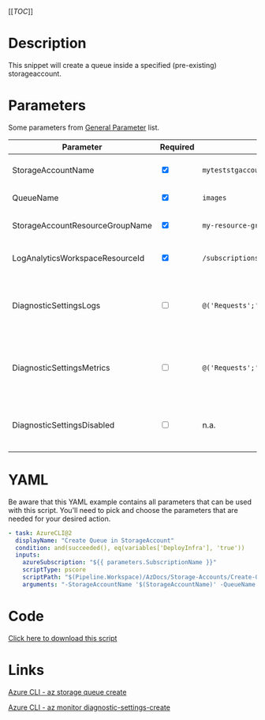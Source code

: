 [[_TOC_]]

# Description

This snippet will create a queue inside a specified (pre-existing) storageaccount.

# Parameters

Some parameters from [General Parameter](/Azure/Azure-CLI-Snippets) list.

| Parameter                       | Required                        | Example Value                                                                                                                                   | Description                                                                                                                                       |
| ------------------------------- | ------------------------------- | ----------------------------------------------------------------------------------------------------------------------------------------------- | ------------------------------------------------------------------------------------------------------------------------------------------------- |
| StorageAccountName              | <input type="checkbox" checked> | `myteststgaccount$(Release.EnvironmentName)`                                                                                                    | The name of the storageaccount which will be used                                                                                                 |
| QueueName                       | <input type="checkbox" checked> | `images`                                                                                                                                        | The name of the queue to create.                                                                                                                  |
| StorageAccountResourceGroupName | <input type="checkbox" checked> | `my-resource-group`                                                                                                                             | The name of the resourcegroup in which the storage account resides.                                                                               |
| LogAnalyticsWorkspaceResourceId | <input type="checkbox" checked> | `/subscriptions/<subscriptionid>/resourceGroups/<resourcegroup>/providers/Microsoft.OperationalInsights/workspaces/<loganalyticsworkspacename>` | The Log Analytics Workspace the diagnostic setting will be linked to.                                                                             |
| DiagnosticSettingsLogs          | <input type="checkbox">         | `@('Requests';'MongoRequests';)`                                                                                                                | If you want to enable a specific set of diagnostic settings for the category 'Logs'. By default, all categories for 'Logs' will be enabled.       |
| DiagnosticSettingsMetrics       | <input type="checkbox">         | `@('Requests';'MongoRequests';)`                                                                                                                | If you want to enable a specific set of diagnostic settings for the category 'Metrics'. By default, all categories for 'Metrics' will be enabled. |
| DiagnosticSettingsDisabled      | <input type="checkbox">         | n.a.                                                                                                                                            | If you don't want to enable any diagnostic settings, you can pass this as a switch witout a value(`-DiagnosticsettingsDisabled`).                 |

# YAML

Be aware that this YAML example contains all parameters that can be used with this script. You'll need to pick and choose the parameters that are needed for your desired action.

```yaml
- task: AzureCLI@2
  displayName: "Create Queue in StorageAccount"
  condition: and(succeeded(), eq(variables['DeployInfra'], 'true'))
  inputs:
    azureSubscription: "${{ parameters.SubscriptionName }}"
    scriptType: pscore
    scriptPath: "$(Pipeline.Workspace)/AzDocs/Storage-Accounts/Create-Queue-in-StorageAccount.ps1"
    arguments: "-StorageAccountName '$(StorageAccountName)' -QueueName '$(QueueName)' -StorageAccountResourceGroupName '$(StorageAccountResourceGroupName)' -LogAnalyticsWorkspaceResourceId '$(LogAnalyticsWorkspaceResourceId)' -DiagnosticSettingsLogs $(DiagnosticSettingsLogs) -DiagnosticSettingsDisabled $(DiagnosticSettingsDisabled)"
```

# Code

[Click here to download this script](../../../../src/Storage-Accounts/Create-Queue-in-Storageaccount.ps1)

# Links

[Azure CLI - az storage queue create](https://docs.microsoft.com/nl-nl/cli/azure/storage/queue?view=azure-cli-latest#az_storage_queue_create)

[Azure CLI - az monitor diagnostic-settings-create](https://docs.microsoft.com/nl-nl/cli/azure/monitor/diagnostic-settings?view=azure-cli-latest#az_monitor_diagnostic_settings_create)
